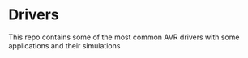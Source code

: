 # Drivers
This repo contains some of the most common AVR drivers with some applications and their simulations

